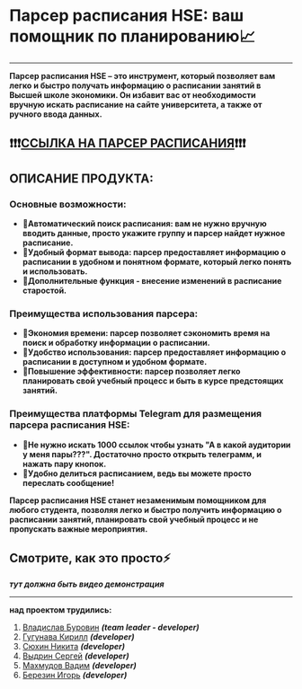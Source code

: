 # **Парсер расписания HSE: ваш помощник по планированию📈**
--------------------------------------------------------------------------
**Парсер расписания HSE – это инструмент, который позволяет вам легко и быстро получать информацию о расписании занятий в Высшей школе экономики. Он избавит вас от необходимости вручную искать расписание на сайте университета, а также от ручного ввода данных.**
## ❗️❗️❗️[**ССЫЛКА НА ПАРСЕР РАСПИСАНИЯ**](https://t.me/schedule_24knt_bot)❗️❗️❗️
## **ОПИСАНИЕ ПРОДУКТА:**

### **Основные возможности:**

* **🌵Автоматический поиск расписания: вам не нужно вручную вводить данные, просто укажите группу и парсер найдет нужное расписание.**
* **🌵Удобный формат вывода: парсер предоставляет информацию о расписании в удобном и понятном формате, который легко понять и использовать.**
* **🌵Дополнительные функция - внесение изменений в расписание старостой.**

### **Преимущества использования парсера:**

* **🌵Экономия времени: парсер позволяет сэкономить время на поиск и обработку информации о расписании.**
* **🌵Удобство использования: парсер предоставляет информацию о расписании в доступном и удобном формате.**
* **🌵Повышение эффективности: парсер позволяет легко планировать свой учебный процесс и быть в курсе предстоящих занятий.**

### **Преимущества платформы Telegram для размещения парсера расписания HSE:**

* **🌵Не нужно искать 1000 ссылок чтобы узнать "А в какой аудитории у меня пары???". Достаточно просто открыть телеграмм, и нажать пару кнопок.**
* **🌵Удобно делиться расписанием, ведь вы можете просто переслать сообщение!**

**Парсер расписания HSE станет незаменимым помощником для любого студента, позволяя легко и быстро получить информацию о расписании занятий, планировать свой учебный процесс и не пропускать важные мероприятия.**

## **Смотрите, как это просто⚡️**

***тут должна быть видео демонстрация***

--------------------------------------------------------------------------
**над проектом трудились:**
1. [Владислав Буровин](https://t.me/deccersw) ***(team leader - developer)***
2. [Гугунава Кирилл](https://t.me/krllggnv) ***(developer)***
3. [Сюхин Никита](https://t.me/nikitasyukhin) ***(developer)***
4. [Выдрин Сергей](https://t.me/Kandraat) ***(developer)***
5. [Махмудов Вадим](https://t.me/delovoy_tatarin) ***(developer)***
6. [Березин Игорь](https://t.me/i_berezin) ***(developer)***